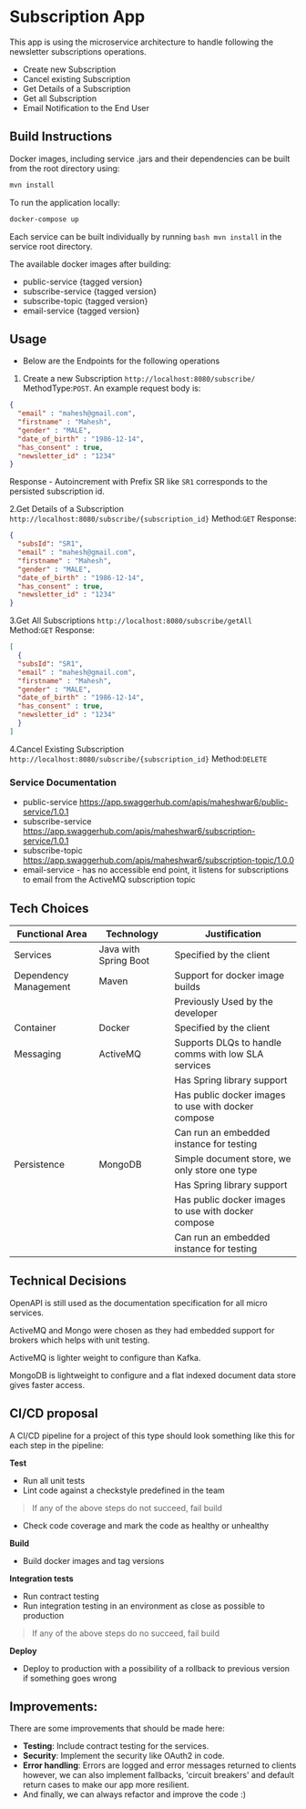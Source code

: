 # Subscription App #

This app is using the microservice architecture to handle following the newsletter subscriptions operations.
* Create new Subscription
* Cancel existing Subscription
* Get Details of a Subscription
* Get all Subscription
* Email Notification to the End User

## Build Instructions ##

Docker images, including service .jars and their dependencies can be built from the root directory using:

```bash
mvn install
```

To run the application locally:
```bash
docker-compose up
```

Each service can be built individually by running ```bash mvn install``` in the service root directory.

The available docker images after building:
* public-service {tagged version}
* subscribe-service {tagged version}
* subscribe-topic {tagged version}
* email-service {tagged version}

## Usage ##
* Below are the Endpoints for the following operations
1. Create a new Subscription
   `http://localhost:8080/subscribe/`
   MethodType:`POST`.
An example request body is:
```json
{
  "email" : "mahesh@gmail.com",
  "firstname" : "Mahesh",
  "gender" : "MALE",
  "date_of_birth" : "1986-12-14",
  "has_consent" : true,
  "newsletter_id" : "1234"
}
```
   Response - Autoincrement with Prefix SR like `SR1` corresponds to the persisted subscription id.

2.Get Details of a Subscription
  `http://localhost:8080/subscribe/{subscription_id}`
Method:`GET`
Response:
```json
{
  "subsId": "SR1",
  "email" : "mahesh@gmail.com",
  "firstname" : "Mahesh",
  "gender" : "MALE",
  "date_of_birth" : "1986-12-14",
  "has_consent" : true,
  "newsletter_id" : "1234"
}
```
3.Get All Subscriptions
`http://localhost:8080/subscribe/getAll`
Method:`GET`
Response:
```json
[
  {
  "subsId": "SR1",
  "email" : "mahesh@gmail.com",
  "firstname" : "Mahesh",
  "gender" : "MALE",
  "date_of_birth" : "1986-12-14",
  "has_consent" : true,
  "newsletter_id" : "1234"
  }
]
```
4.Cancel Existing Subscription
`http://localhost:8080/subscribe/{subscription_id}`
Method:`DELETE`

### Service Documentation ###

* public-service https://app.swaggerhub.com/apis/maheshwar6/public-service/1.0.1
* subscribe-service https://app.swaggerhub.com/apis/maheshwar6/subscription-service/1.0.1
* subscribe-topic https://app.swaggerhub.com/apis/maheshwar6/subscription-topic/1.0.0
* email-service - has no accessible end point, it listens for subscriptions to email from the ActiveMQ subscription topic

## Tech Choices ##

| Functional Area       | Technology            | Justification                                       |  
|-----------------------|-----------------------|-----------------------------------------------------|
| Services              | Java with Spring Boot | Specified by the client                             | 
| Dependency Management | Maven                 | Support for docker image builds                     |   
|                       |                       | Previously Used by the developer                    |  
| Container             | Docker                | Specified by the client                             | 
| Messaging             | ActiveMQ              | Supports DLQs to handle comms with low SLA services | 
|                       |                       | Has Spring library support                          | 
|                       |                       | Has public docker images to use with docker compose | 
|                       |                       | Can run an embedded instance for testing            | 
| Persistence           | MongoDB               | Simple document store, we only store one type       | 
|                       |                       | Has Spring library support                          | 
|                       |                       | Has public docker images to use with docker compose | 
|                       |                       | Can run an embedded instance for testing            | 


## Technical Decisions ##

OpenAPI is still used as the documentation specification for all micro services.

ActiveMQ and Mongo were chosen as they had embedded support for brokers which helps with unit testing.

ActiveMQ is lighter weight to configure than Kafka.

MongoDB is lightweight to configure and a flat indexed document data store gives faster access.

## CI/CD proposal

A CI/CD pipeline for a project of this type should look something like this for each step in the pipeline:

**Test**
- Run all unit tests
- Lint code against a checkstyle predefined in the team
> If any of the above steps do not succeed, fail build
- Check code coverage and mark the code as healthy or unhealthy

**Build**
- Build docker images and tag versions

**Integration tests**
- Run contract testing
- Run integration testing in an environment as close as possible to production
> If any of the above steps do no succeed, fail build

**Deploy**
- Deploy to production with a possibility of a rollback to previous version if something goes wrong


## Improvements:

There are some improvements that should be made here:

- **Testing**: Include contract testing for the services.
- **Security**: Implement the security like OAuth2 in code.
- **Error handling**: Errors are logged and error messages returned to clients however, we can also implement fallbacks, 'circuit breakers' and default return cases to make our app more resilient.
- And finally, we can always refactor and improve the code :)


